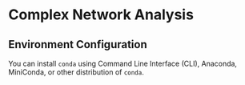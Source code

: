 # Complex Network Analysis


## Environment Configuration 

You can install `conda` using Command Line Interface (CLI), Anaconda, MiniConda, or other distribution of `conda`.






